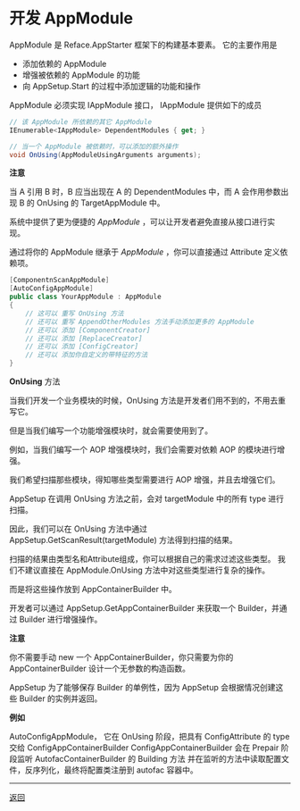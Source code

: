 # 开发 AppModule

AppModule 是 Reface.AppStarter 框架下的构建基本要素。
它的主要作用是
* 添加依赖的 AppModule
* 增强被依赖的 AppModule 的功能
* 向 AppSetup.Start 的过程中添加逻辑的功能和操作

AppModule 必须实现 IAppModule 接口，
IAppModule 提供如下的成员
```csharp
// 该 AppModule 所依赖的其它 AppModule
IEnumerable<IAppModule> DependentModules { get; }

// 当一个 AppModule 被依赖时，可以添加的额外操作
void OnUsing(AppModuleUsingArguments arguments);
```

**注意**

当 A 引用 B 时，B 应当出现在 A 的 DependentModules 中，而 A 会作用参数出现 B 的 OnUsing 的 TargetAppModule 中。

系统中提供了更为便捷的 *AppModule* ，可以让开发者避免直接从接口进行实现。

通过将你的 AppModule 继承于 *AppModule* ，你可以直接通过 Attribute 定义依赖项。

```csharp
[ComponentnScanAppModule]
[AutoConfigAppModule]
public class YourAppModule : AppModule
{
    // 这可以 重写 OnUsing 方法
    // 还可以 重写 AppendOtherModules 方法手动添加更多的 AppModule
    // 还可以 添加 [ComponentCreator]
    // 还可以 添加 [ReplaceCreator]
    // 还可以 添加 [ConfigCreator]
    // 还可以 添加你自定义的带特征的方法
}
```

**OnUsing** 方法

当我们开发一个业务模块的时候，OnUsing 方法是开发者们用不到的，不用去重写它。

但是当我们编写一个功能增强模块时，就会需要使用到了。

例如，当我们编写一个 AOP 增强模块时，我们会需要对依赖 AOP 的模块进行增强。

我们希望扫描那些模块，得知哪些类型需要进行 AOP 增强，并且去增强它们。

AppSetup 在调用 OnUsing 方法之前，会对 targetModule 中的所有 type 进行扫描。

因此，我们可以在 OnUsing 方法中通过 AppSetup.GetScanResult(targetModule) 方法得到扫描的结果。

扫描的结果由类型名和Attribute组成，你可以根据自己的需求过滤这些类型。
我们不建议直接在 AppModule.OnUsing 方法中对这些类型进行复杂的操作。

而是将这些操作放到 AppContainerBuilder 中。

开发者可以通过 AppSetup.GetAppContainerBuilder<TAppContainerBuilder> 来获取一个 Builder，并通过 Builder 进行增强操作。

**注意**

你不需要手动 new 一个 AppContainerBuilder，你只需要为你的 AppContainerBuilder 设计一个无参数的构造函数。

AppSetup 为了能够保存 Builder 的单例性，因为 AppSetup 会根据情况创建这些 Builder 的实例并返回。

**例如**

AutoConfigAppModule，
它在 OnUsing 阶段，把具有 ConfigAttribute 的 type 交给 ConfigAppContainerBuilder
ConfigAppContainerBuilder 会在 Prepair 阶段监听 AutofacContainerBuilder 的 Building 方法
并在监听的方法中读取配置文件，反序列化，最终将配置类注册到 autofac 容器中。

---
[返回](../readme.md)